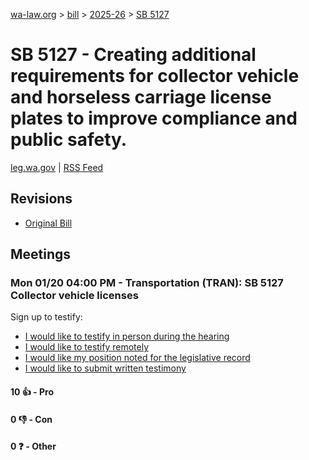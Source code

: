 [wa-law.org](/) > [bill](/bill/) > [2025-26](/bill/2025-26/) > [SB 5127](/bill/2025-26/sb/5127/)

# SB 5127 - Creating additional requirements for collector vehicle and horseless carriage license plates to improve compliance and public safety.
[leg.wa.gov](https://app.leg.wa.gov/billsummary?BillNumber=5127&Year=2025&Initiative=false) | [RSS Feed](./rss.xml)

## Revisions
* [Original Bill](1/)

## Meetings
### Mon 01/20 04:00 PM - Transportation (TRAN): SB 5127 Collector vehicle licenses
Sign up to testify:
* [I would like to testify in person during the hearing](https://app.leg.wa.gov/csi/Testifier/Add?chamber=House&mId=32500&aId=161757&caId=24816&tId=1)
* [I would like to testify remotely](https://app.leg.wa.gov/csi/Testifier/Add?chamber=House&mId=32500&aId=161757&caId=24816&tId=2)
* [I would like my position noted for the legislative record](https://app.leg.wa.gov/csi/Testifier/Add?chamber=House&mId=32500&aId=161757&caId=24816&tId=3)
* [I would like to submit written testimony](https://app.leg.wa.gov/csi/Testifier/Add?chamber=House&mId=32500&aId=161757&caId=24816&tId=4)

#### 10 👍 - Pro

#### 0 👎 - Con

#### 0 ❓ - Other
